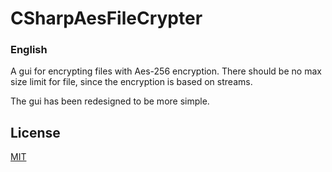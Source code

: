 # CSharpAesFileCrypter

### English

A gui for encrypting files with Aes-256 encryption. There should be no max size limit for file, since the encryption is based on streams.

The gui has been redesigned to be more simple.


## License
[MIT](../License.md)
